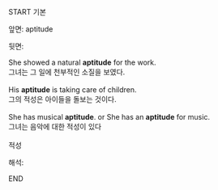 START
기본

앞면:
aptitude


뒷면:
<div>She showed a natural <strong>aptitude</strong> for the work. </div><div><div>그녀는 그 일에 천부적인 소질을 보였다.<br><br></div></div><div><div>His <strong>aptitude</strong> is taking care of children. </div><div><div>그의 적성은 아이들을 돌보는 것이다.</div></div></div><div><br></div><div><div>She has musical <strong>aptitude</strong>. or She has an <strong>aptitude</strong> for music. </div><div><div>그녀는 음악에 대한 적성이 있다</div></div></div><div><br></div><div>적성</div>


해석:
<!--ID: 1746614453443-->
END